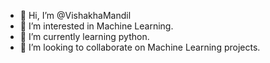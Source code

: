 - 👋 Hi, I’m @VishakhaMandil
- 👀 I’m interested in Machine Learning. 
- 🌱 I’m currently learning python.
- 💞️ I’m looking to collaborate on Machine Learning projects.


<!---
VishakhaMandil/VishakhaMandil is a ✨ special ✨ repository because its `README.md` (this file) appears on your GitHub profile.
You can click the Preview link to take a look at your changes.
--->
